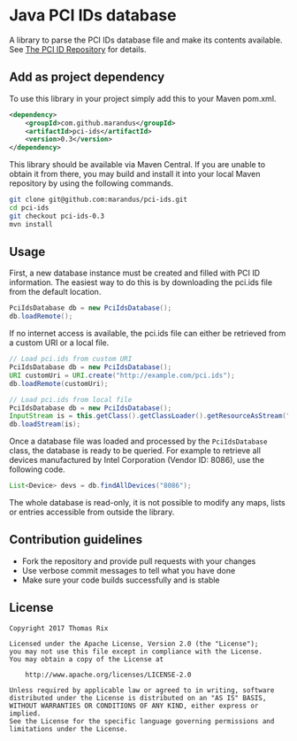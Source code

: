 # Java PCI IDs database

A library to parse the PCI IDs database file and make its contents available.
See [The PCI ID Repository](https://pci-ids.ucw.cz/) for details.

## Add as project dependency

To use this library in your project simply add this to your Maven pom.xml.

```xml
<dependency>
    <groupId>com.github.marandus</groupId>
    <artifactId>pci-ids</artifactId>
    <version>0.3</version>
</dependency>
```

This library should be available via Maven Central. If you are unable to obtain it from there,
you may build and install it into your local Maven repository by using the following commands.

```bash
git clone git@github.com:marandus/pci-ids.git
cd pci-ids
git checkout pci-ids-0.3
mvn install
```

## Usage

First, a new database instance must be created and filled with PCI ID information.
The easiest way to do this is by downloading the pci.ids file from the default location.

```java
PciIdsDatabase db = new PciIdsDatabase();
db.loadRemote();
```

If no internet access is available, the pci.ids file can either be retrieved from a custom URI or a
local file.

```java
// Load pci.ids from custom URI
PciIdsDatabase db = new PciIdsDatabase();
URI customUri = URI.create("http://example.com/pci.ids");
db.loadRemote(customUri);

// Load pci.ids from local file
PciIdsDatabase db = new PciIdsDatabase();
InputStream is = this.getClass().getClassLoader().getResourceAsStream("pci.ids");
db.loadStream(is);
```

Once a database file was loaded and processed by the `PciIdsDatabase` class, the database is ready
to be queried. For example to retrieve all devices manufactured by Intel Corporation
(Vendor ID: 8086), use the following code.

```java
List<Device> devs = db.findAllDevices("8086");
```

The whole database is read-only, it is not possible to modify any maps, lists or entries accessible
from outside the library.

## Contribution guidelines

* Fork the repository and provide pull requests with your changes
* Use verbose commit messages to tell what you have done
* Make sure your code builds successfully and is stable

## License

    Copyright 2017 Thomas Rix

    Licensed under the Apache License, Version 2.0 (the "License");
    you may not use this file except in compliance with the License.
    You may obtain a copy of the License at

        http://www.apache.org/licenses/LICENSE-2.0

    Unless required by applicable law or agreed to in writing, software
    distributed under the License is distributed on an "AS IS" BASIS,
    WITHOUT WARRANTIES OR CONDITIONS OF ANY KIND, either express or implied.
    See the License for the specific language governing permissions and
    limitations under the License.
